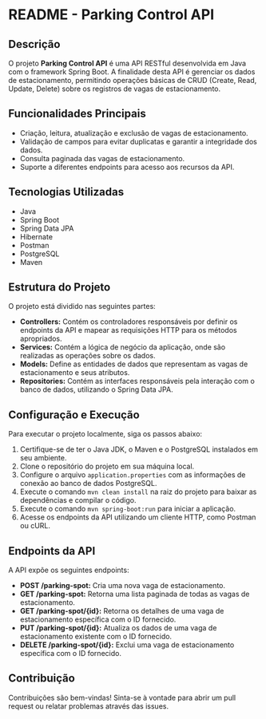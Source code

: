 # README - Parking Control API

## Descrição
O projeto **Parking Control API** é uma API RESTful desenvolvida em Java com o framework Spring Boot. A finalidade desta API é gerenciar os dados de estacionamento, permitindo operações básicas de CRUD (Create, Read, Update, Delete) sobre os registros de vagas de estacionamento.

## Funcionalidades Principais
- Criação, leitura, atualização e exclusão de vagas de estacionamento.
- Validação de campos para evitar duplicatas e garantir a integridade dos dados.
- Consulta paginada das vagas de estacionamento.
- Suporte a diferentes endpoints para acesso aos recursos da API.

## Tecnologias Utilizadas
- Java
- Spring Boot
- Spring Data JPA
- Hibernate
- Postman
- PostgreSQL
- Maven

## Estrutura do Projeto
O projeto está dividido nas seguintes partes:

- **Controllers:** Contém os controladores responsáveis por definir os endpoints da API e mapear as requisições HTTP para os métodos apropriados.
- **Services:** Contém a lógica de negócio da aplicação, onde são realizadas as operações sobre os dados.
- **Models:** Define as entidades de dados que representam as vagas de estacionamento e seus atributos.
- **Repositories:** Contém as interfaces responsáveis pela interação com o banco de dados, utilizando o Spring Data JPA.

## Configuração e Execução
Para executar o projeto localmente, siga os passos abaixo:

1. Certifique-se de ter o Java JDK, o Maven e o PostgreSQL instalados em seu ambiente.
2. Clone o repositório do projeto em sua máquina local.
3. Configure o arquivo `application.properties` com as informações de conexão ao banco de dados PostgreSQL.
4. Execute o comando `mvn clean install` na raiz do projeto para baixar as dependências e compilar o código.
5. Execute o comando `mvn spring-boot:run` para iniciar a aplicação.
6. Acesse os endpoints da API utilizando um cliente HTTP, como Postman ou cURL.

## Endpoints da API
A API expõe os seguintes endpoints:

- **POST /parking-spot:** Cria uma nova vaga de estacionamento.
- **GET /parking-spot:** Retorna uma lista paginada de todas as vagas de estacionamento.
- **GET /parking-spot/{id}:** Retorna os detalhes de uma vaga de estacionamento específica com o ID fornecido.
- **PUT /parking-spot/{id}:** Atualiza os dados de uma vaga de estacionamento existente com o ID fornecido.
- **DELETE /parking-spot/{id}:** Exclui uma vaga de estacionamento específica com o ID fornecido.

## Contribuição
Contribuições são bem-vindas! Sinta-se à vontade para abrir um pull request ou relatar problemas através das issues.
